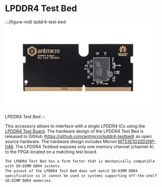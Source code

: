 # LPDDR4 Test Bed

:::{figure-md} lpddr4-test-bed
![](images/lpddr4-test-bed-1.0.0.png)

LPDDR4 Test Bed
:::

This accessory allows to interface with a single LPDDR4 ICs using the [LPDDR4 Test Board](lpddr4_test_board).
The hardware design of the LPDDR4 Test Bed is released to GitHub (<https://github.com/antmicro/lpddr4-testbed>) as open source hardware.
The hardware design includes Micron [MT53E1G32D2NP-046](https://www.micron.com/products/dram/lpdram/part-catalog/mt53e1g32d2np-046-wt).
The LPDDR4 Testbed exposes only one memory channel (channel A) to the FPGA located on a matching test board.

```{warning}
The LPDDR4 Test Bed has a form factor that is mechanically compatible with SO-DIMM DDR4 sockets. 
The pinout of the LPDDR4 Test Bed does not match SO-DIMM DDR4 specification so it cannot be used in systems supporting off-the-shelf SO-DIMM DDR4 memories.
```
